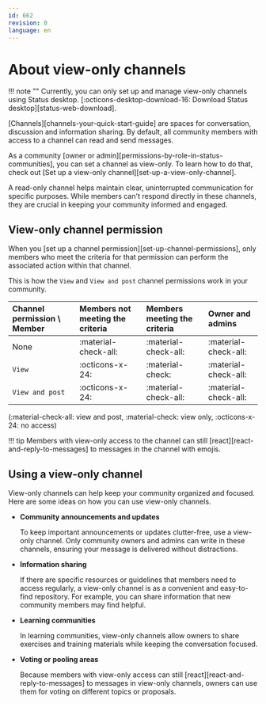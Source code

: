 ```yaml
---
id: 662
revision: 0
language: en
---
```


# About view-only channels

!!! note ""
Currently, you can only set up and manage view-only channels using Status desktop. [:octicons-desktop-download-16: Download Status desktop][status-web-download].

[Channels][channels-your-quick-start-guide] are spaces for conversation, discussion and information sharing. By default, all community members with access to a channel can read and send messages.

As a community [owner or admin][permissions-by-role-in-status-communities], you can set a channel as view-only. To learn how to do that, check out [Set up a view-only channel][set-up-a-view-only-channel].

A read-only channel helps maintain clear, uninterrupted communication for specific purposes. While members can't respond directly in these channels, they are crucial in keeping your community informed and engaged.

## View-only channel permission

When you [set up a channel permission][set-up-channel-permissions], only members who meet the criteria for that permission can perform the associated action within that channel.

This is how the `View` and `View and post` channel permissions work in your community.

| Channel permission \\ Member | Members not meeting the criteria | Members meeting the criteria | Owner and admins     |
| :--------------------------- | :------------------------------- | :--------------------------- | :------------------- |
| None                         | :material-check-all:             | :material-check-all:         | :material-check-all: |
| `View`                       | :octicons-x-24:                  | :material-check:             | :material-check-all: |
| `View and post`              | :octicons-x-24:                  | :material-check-all:         | :material-check-all: |

(:material-check-all: view and post, :material-check: view only, :octicons-x-24: no access)

!!! tip
Members with view-only access to the channel can still [react][react-and-reply-to-messages] to messages in the channel with emojis.

## Using a view-only channel

View-only channels can help keep your community organized and focused. Here are some ideas on how you can use view-only channels.

- **Community announcements and updates**

  To keep important announcements or updates clutter-free, use a view-only channel. Only community owners and admins can write in these channels, ensuring your message is delivered without distractions.

- **Information sharing**

  If there are specific resources or guidelines that members need to access regularly, a view-only channel is as a convenient and easy-to-find repository. For example, you can share information that new community members may find helpful.

- **Learning communities**

  In learning communities, view-only channels allow owners to share exercises and training materials while keeping the conversation focused.

- **Voting or pooling areas**

  Because members with view-only access can still [react][react-and-reply-to-messages] to messages in view-only channels, owners can use them for voting on different topics or proposals.
